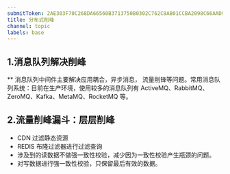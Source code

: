 ```yaml
---
submitToken: 2AE303F70C268DA66560B3713750B0302C762C8AB01CCBA2098C66AAD997E149
title: 分布式削峰
channel: topic
labels: base
---
```

## 1.消息队列解决削峰
**
消息队列中间件主要解决应用耦合，异步消息， 流量削锋等问题。常用消息队列系统：目前在生产环境，使用较多的消息队列有 ActiveMQ、RabbitMQ、 ZeroMQ、Kafka、MetaMQ、RocketMQ 等。

## 2.流量削峰漏斗：层层削峰

- CDN 过滤静态资源
- REDIS 布隆过滤器进行过滤查询
- 涉及到的读数据不做强一致性校验，减少因为一致性校验产生瓶颈的问题。
- 对写数据进行强一致性校验，只保留最后有效的数据。
